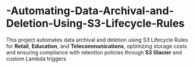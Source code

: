 # -Automating-Data-Archival-and-Deletion-Using-S3-Lifecycle-Rules
This project automates data archival and deletion using S3 Lifecycle Rules for **Retail**, **Education**, and **Telecommunications**, optimizing storage costs and ensuring compliance with retention policies through **S3 Glacier** and custom Lambda triggers.
